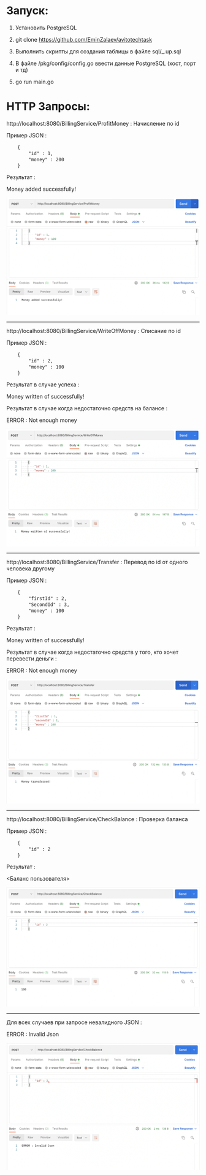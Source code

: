 
# Запуск:

1. Установить PostgreSQL

2. git clone https://github.com/EminZalaev/avitotechtask

3. Выполнить скрипты для создания таблицы в файле sql/_.up.sql

4. В файле /pkg/config/config.go ввести данные PostgreSQL (хост, порт и тд)

5. go run main.go



# HTTP Запросы:

http://localhost:8080/BillingService/ProfitMoney : Начисление по id

Пример JSON :


        {
            "id" : 1,
            "money" : 200
        }
    
Результат :
   
Money added successfully!

![alt text](images/image1.png)

----------------------------------------------------------------------------------------

http://localhost:8080/BillingService/WriteOffMoney : Списание по id

Пример JSON :

        {
            "id" : 2,
            "money" : 100
        }
    
Результат в случае успеха :

Money written of successfully!


Результат в случае когда недостаточно средств на балансе :

ERROR : Not enough money

![alt text](images/image2.png)

----------------------------------------------------------------------------------------

http://localhost:8080/BillingService/Transfer : Перевод по id от одного человека другому

Пример JSON :

        {
            "firstId" : 2,
            "SecondId" : 3,
            "money" : 100
        }
    
Результат :

Money written of successfully!


Результат в случае когда недостаточно средств у того, кто хочет перевести деньги : 

ERROR : Not enough money

![alt text](images/image3.png)

--------------------------------------------------------------------------------------------

http://localhost:8080/BillingService/CheckBalance : Проверка баланса

Пример JSON :

        {
            "id" : 2
        }
    
Результат :

<Баланс пользователя>

![alt text](images/image4.png)

-------------------------------------------------------------------------------------------

Для всех случаев при запросе невалидного JSON :

ERROR : Invalid Json

![alt text](images/image5.png)




